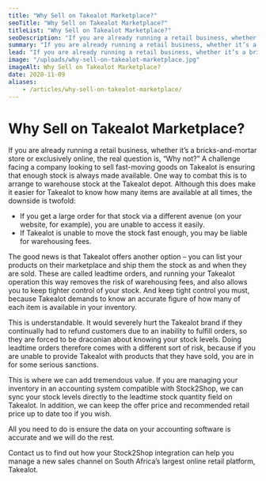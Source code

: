 ```yaml
---
title: "Why Sell on Takealot Marketplace?"
seoTitle: "Why Sell on Takealot Marketplace?"
titleList: "Why Sell on Takealot Marketplace?"
seoDescription: "If you are already running a retail business, whether it’s a bricks-and-mortar store or exclusively online, the real question is, Why not?"
summary: "If you are already running a retail business, whether it’s a bricks-and-mortar store or exclusively online, the real question is, Why not?"
lead: "If you are already running a retail business, whether it’s a bricks-and-mortar store or exclusively online, the real question is, Why not?"
image: "/uploads/why-sell-on-takealot-marketplace.jpg"
imageAlt: Why Sell on Takealot Marketplace?
date: 2020-11-09
aliases:
    - /articles/why-sell-on-takealot-marketplace/
---
```


# Why Sell on Takealot Marketplace?
If you are already running a retail business, whether it’s a bricks-and-mortar store or exclusively online, the real question is, “Why not?” A challenge facing a company looking to sell fast-moving goods on Takealot is ensuring that enough stock is always made available. One way to combat this is to arrange to warehouse stock at the Takealot depot. Although this does make it easier for Takealot to know how many items are available at all times, the downside is twofold:

- If you get a large order for that stock via a different avenue (on your website, for example), you are unable to access it easily.
- If Takealot is unable to move the stock fast enough, you may be liable for warehousing fees.

The good news is that Takealot offers another option – you can list your products on their marketplace and ship them the stock as and when they are sold. These are called leadtime orders, and running your Takealot operation this way removes the risk of warehousing fees, and also allows you to keep tighter control of your stock. And keep tight control you must, because Takealot demands to know an accurate figure of how many of each item is available in your inventory.

This is understandable. It would severely hurt the Takealot brand if they continually had to refund customers due to an inability to fulfill orders, so they are forced to be draconian about knowing your stock levels. Doing leadtime orders therefore comes with a different sort of risk, because if you are unable to provide Takealot with products that they have sold, you are in for some serious sanctions.

This is where we can add tremendous value. If you are managing your inventory in an accounting system compatible with Stock2Shop, we can sync your stock levels directly to the leadtime stock quantity field on Takealot. In addition, we can keep the offer price and recommended retail price up to date too if you wish.

All you need to do is ensure the data on your accounting software is accurate and we will do the rest.

Contact us to find out how your Stock2Shop integration can help you manage a new sales channel on South Africa’s largest online retail platform, Takealot.